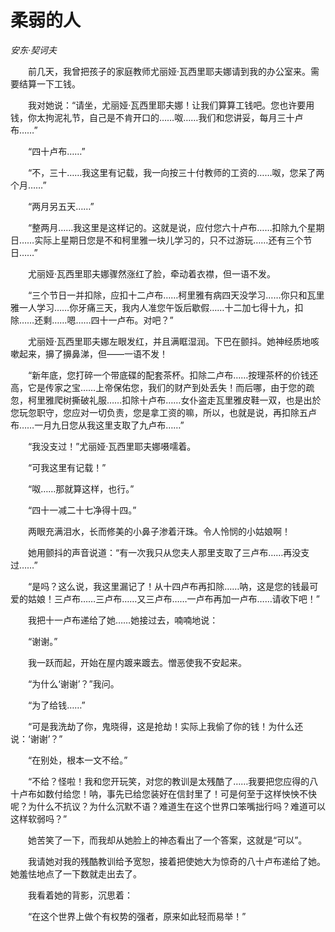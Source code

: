 # 柔弱的人

*安东·契诃夫*

　　前几天，我曾把孩子的家庭教师尤丽娅·瓦西里耶夫娜请到我的办公室来。需要结算一下工钱。

　　我对她说：“请坐，尤丽娅·瓦西里耶夫娜！让我们算算工钱吧。您也许要用钱，你太拘泥礼节，自己是不肯开口的……呶……我们和您讲妥，每月三十卢布……”

　　“四十卢布……”

　　“不，三十……我这里有记载，我一向按三十付教师的工资的……呶，您呆了两个月……”

　　“两月另五天……”

　　“整两月……我这里是这样记的。这就是说，应付您六十卢布……扣除九个星期日……实际上星期日您是不和柯里雅一块儿学习的，只不过游玩……还有三个节日……”

　　尤丽娅·瓦西里耶夫娜骤然涨红了脸，牵动着衣襟，但一语不发。

　　“三个节日一并扣除，应扣十二卢布……柯里雅有病四天没学习……你只和瓦里雅一人学习……你牙痛三天，我内人准您午饭后歇假……十二加七得十九，扣除……还剩……嗯……四十一卢布。对吧？”

　　尤丽娅·瓦西里耶夫娜左眼发红，并且满眶湿润。下巴在颤抖。她神经质地咳嗽起来，擤了擤鼻涕，但——一语不发！

　　“新年底，您打碎一个带底碟的配套茶杯。扣除二卢布……按理茶杯的价钱还高，它是传家之宝……上帝保佑您，我们的财产到处丢失！而后哪，由于您的疏忽，柯里雅爬树撕破礼服……扣除十卢布……女仆盗走瓦里雅皮鞋一双，也是出於您玩忽职守，您应对一切负责，您是拿工资的嘛，所以，也就是说，再扣除五卢布……一月九日您从我这里支取了九卢布……”

　　“我没支过！”尤丽娅·瓦西里耶夫娜嗫嚅着。

　　“可我这里有记载！”

　　“呶……那就算这样，也行。”

　　“四十一减二十七净得十四。”

　　两眼充满泪水，长而修美的小鼻子渗着汗珠。令人怜悯的小姑娘啊！

　　她用颤抖的声音说道：“有一次我只从您夫人那里支取了三卢布……再没支过……”

　　“是吗？这么说，我这里漏记了！从十四卢布再扣除……呐，这是您的钱最可爱的姑娘！三卢布……三卢布……又三卢布……一卢布再加一卢布……请收下吧！”

　　我把十一卢布递给了她……她接过去，喃喃地说：

　　“谢谢。”

　　我一跃而起，开始在屋内踱来踱去。憎恶使我不安起来。

　　“为什么‘谢谢’？”我问。

　　“为了给钱……”

　　“可是我洗劫了你，鬼晓得，这是抢劫！实际上我偷了你的钱！为什么还说：‘谢谢’？”

　　“在别处，根本一文不给。”

　　“不给？怪啦！我和您开玩笑，对您的教训是太残酷了……我要把您应得的八十卢布如数付给您！呐，事先已给您装好在信封里了！可是何至于这样怏怏不快呢？为什么不抗议？为什么沉默不语？难道生在这个世界口笨嘴拙行吗？难道可以这样软弱吗？”

　　她苦笑了一下，而我却从她脸上的神态看出了一个答案，这就是“可以”。

　　我请她对我的残酷教训给予宽恕，接着把使她大为惊奇的八十卢布递给了她。她羞怯地点了一下数就走出去了。

　　我看着她的背影，沉思着：

　　“在这个世界上做个有权势的强者，原来如此轻而易举！”